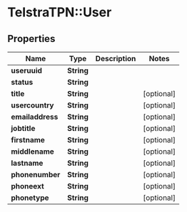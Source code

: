 # TelstraTPN::User

## Properties
Name | Type | Description | Notes
------------ | ------------- | ------------- | -------------
**useruuid** | **String** |  | 
**status** | **String** |  | 
**title** | **String** |  | [optional] 
**usercountry** | **String** |  | [optional] 
**emailaddress** | **String** |  | [optional] 
**jobtitle** | **String** |  | [optional] 
**firstname** | **String** |  | [optional] 
**middlename** | **String** |  | [optional] 
**lastname** | **String** |  | [optional] 
**phonenumber** | **String** |  | [optional] 
**phoneext** | **String** |  | [optional] 
**phonetype** | **String** |  | [optional] 


